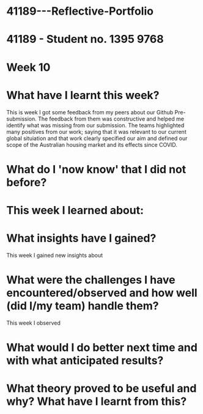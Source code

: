 # 41189---Reflective-Portfolio 

# 41189 - Student no. 1395 9768 

# Week 10

# What have I learnt this week? 

This is week I got some feedback from my peers about our Github Pre-submission. The feedback from them was constructive and helped me identify what was missing from our submission. The teams highlighted many positives from our work; saying that it was relevant to our current global situiation and that work clearly specified our aim and defined our scope of the Australian housing market and its effects since COVID. 


# What do I 'now know' that I did not before? 

# This week I learned about: 

# What insights have I gained? 

This week I gained new insights about 

# What were the challenges I have encountered/observed and how well (did I/my team) handle them? 

This week I observed  

# What would I do better next time and with what anticipated results? 

# What theory proved to be useful and why? What have I learnt from this? 
